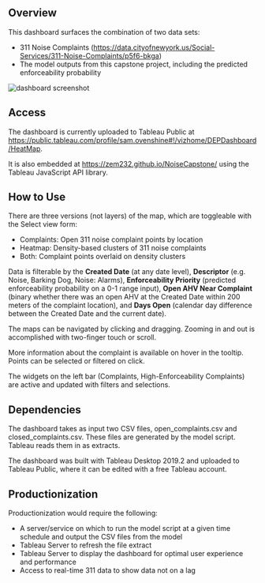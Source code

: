## Overview
This dashboard surfaces the combination of two data sets:
* 311 Noise Complaints (https://data.cityofnewyork.us/Social-Services/311-Noise-Complaints/p5f6-bkga)
* The model outputs from this capstone project, including the predicted enforceability probability

![dashboard screenshot](https://github.com/sgo230/noise-capstone/blob/master/dashboard/dashboard_screenshot.png)

## Access
The dashboard is currently uploaded to Tableau Public at https://public.tableau.com/profile/sam.ovenshine#!/vizhome/DEPDashboard/HeatMap.

It is also embedded at https://zem232.github.io/NoiseCapstone/ using the Tableau JavaScript API library.

## How to Use
There are three versions (not layers) of the map, which are toggleable with the Select view form:
* Complaints: Open 311 noise complaint points by location
* Heatmap: Density-based clusters of 311 noise complaints
* Both: Complaint points overlaid on density clusters

Data is filterable by the **Created Date** (at any date level), **Descriptor** (e.g. Noise, Barking Dog, Noise: Alarms), **Enforceability Priority** (predicted enforceability probability on a 0-1 range input), **Open AHV Near Complaint** (binary whether there was an open AHV at the Created Date within 200 meters of the complaint location), and **Days Open** (calendar day difference between the Created Date and the current date).

The maps can be navigated by clicking and dragging. Zooming in and out is accomplished with two-finger touch or scroll.

More information about the complaint is available on hover in the tooltip. Points can be selected or filtered on click.

The widgets on the left bar (Complaints, High-Enforceability Complaints) are active and updated with filters and selections.

## Dependencies
The dashboard takes as input two CSV files, open_complaints.csv and closed_complaints.csv. These files are generated by the model script. Tableau reads them in as extracts.

The dashboard was built with Tableau Desktop 2019.2 and uploaded to Tableau Public, where it can be edited with a free Tableau account.

## Productionization
Productionization would require the following:
* A server/service on which to run the model script at a given time schedule and output the CSV files from the model
* Tableau Server to refresh the file extract
* Tableau Server to display the dashboard for optimal user experience and performance
* Access to real-time 311 data to show data not on a lag
